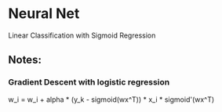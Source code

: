 # Neural Net
Linear Classification with Sigmoid Regression

## Notes:
### Gradient Descent with logistic regression
w_i = w_i + alpha * (y_k - sigmoid(wx^T)) * x_i * sigmoid'(wx^T)
